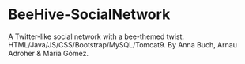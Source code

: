 # BeeHive-SocialNetwork
A Twitter-like social network with a bee-themed twist. HTML/Java/JS/CSS/Bootstrap/MySQL/Tomcat9. By Anna Buch, Arnau Adroher &amp; Maria Gómez.
